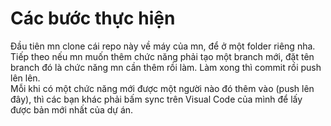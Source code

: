 # Các bước thực hiện
Đầu tiên mn clone cái repo này về máy của mn, để ở một folder riêng nha.
Tiếp theo nếu mn muốn thêm chức năng phải tạo một branch mới, đặt tên branch đó là chức năng mn cần thêm rồi làm. Làm xong thì commit rồi push lên lên.
<br/>
Mỗi khi có một chức năng mới được một người nào đó thêm vào (push lên đây), thì các bạn khác phải bấm sync trên Visual Code của mình để lấy được bản mới nhất của dự án.
